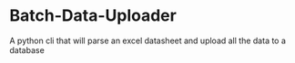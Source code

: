 # Batch-Data-Uploader
A python cli that will parse an excel datasheet and upload all the data to a database
